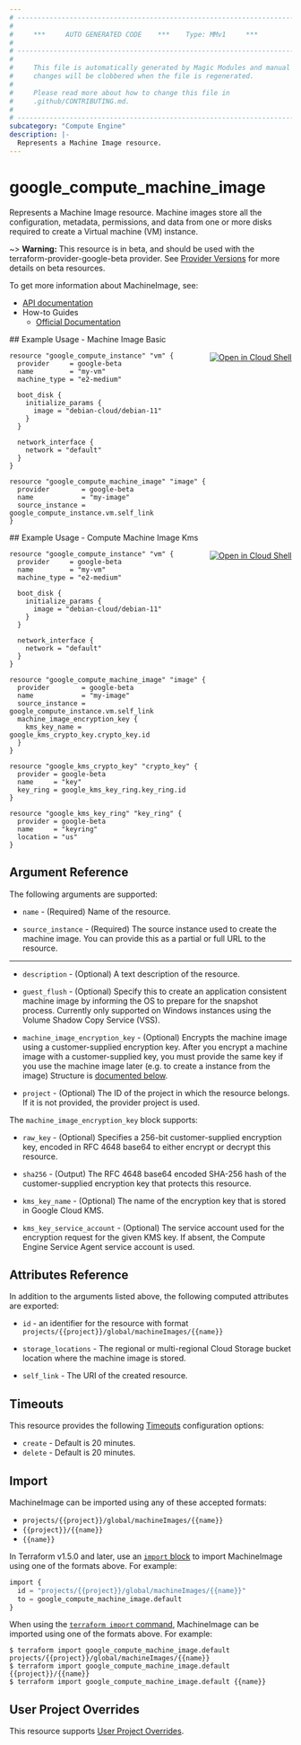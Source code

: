 ```yaml
---
# ----------------------------------------------------------------------------
#
#     ***     AUTO GENERATED CODE    ***    Type: MMv1     ***
#
# ----------------------------------------------------------------------------
#
#     This file is automatically generated by Magic Modules and manual
#     changes will be clobbered when the file is regenerated.
#
#     Please read more about how to change this file in
#     .github/CONTRIBUTING.md.
#
# ----------------------------------------------------------------------------
subcategory: "Compute Engine"
description: |-
  Represents a Machine Image resource.
---
```


# google_compute_machine_image

Represents a Machine Image resource. Machine images store all the configuration,
metadata, permissions, and data from one or more disks required to create a
Virtual machine (VM) instance.

~> **Warning:** This resource is in beta, and should be used with the terraform-provider-google-beta provider.
See [Provider Versions](https://terraform.io/docs/providers/google/guides/provider_versions.html) for more details on beta resources.

To get more information about MachineImage, see:

* [API documentation](https://cloud.google.com/compute/docs/reference/rest/beta/machineImages)
* How-to Guides
    * [Official Documentation](https://cloud.google.com/compute/docs/machine-images)

<div class = "oics-button" style="float: right; margin: 0 0 -15px">
  <a href="https://console.cloud.google.com/cloudshell/open?cloudshell_git_repo=https%3A%2F%2Fgithub.com%2Fterraform-google-modules%2Fdocs-examples.git&cloudshell_image=gcr.io%2Fcloudshell-images%2Fcloudshell%3Alatest&cloudshell_print=.%2Fmotd&cloudshell_tutorial=.%2Ftutorial.md&cloudshell_working_dir=machine_image_basic&open_in_editor=main.tf" target="_blank">
    <img alt="Open in Cloud Shell" src="//gstatic.com/cloudssh/images/open-btn.svg" style="max-height: 44px; margin: 32px auto; max-width: 100%;">
  </a>
</div>
## Example Usage - Machine Image Basic


```hcl
resource "google_compute_instance" "vm" {
  provider     = google-beta
  name         = "my-vm"
  machine_type = "e2-medium"

  boot_disk {
    initialize_params {
      image = "debian-cloud/debian-11"
    }
  }

  network_interface {
    network = "default"
  }
}

resource "google_compute_machine_image" "image" {
  provider        = google-beta
  name            = "my-image"
  source_instance = google_compute_instance.vm.self_link
}
```
<div class = "oics-button" style="float: right; margin: 0 0 -15px">
  <a href="https://console.cloud.google.com/cloudshell/open?cloudshell_git_repo=https%3A%2F%2Fgithub.com%2Fterraform-google-modules%2Fdocs-examples.git&cloudshell_image=gcr.io%2Fcloudshell-images%2Fcloudshell%3Alatest&cloudshell_print=.%2Fmotd&cloudshell_tutorial=.%2Ftutorial.md&cloudshell_working_dir=compute_machine_image_kms&open_in_editor=main.tf" target="_blank">
    <img alt="Open in Cloud Shell" src="//gstatic.com/cloudssh/images/open-btn.svg" style="max-height: 44px; margin: 32px auto; max-width: 100%;">
  </a>
</div>
## Example Usage - Compute Machine Image Kms


```hcl
resource "google_compute_instance" "vm" {
  provider     = google-beta
  name         = "my-vm"
  machine_type = "e2-medium"

  boot_disk {
    initialize_params {
      image = "debian-cloud/debian-11"
    }
  }

  network_interface {
    network = "default"
  }
}

resource "google_compute_machine_image" "image" {
  provider        = google-beta
  name            = "my-image"
  source_instance = google_compute_instance.vm.self_link
  machine_image_encryption_key {
    kms_key_name = google_kms_crypto_key.crypto_key.id
  }
}

resource "google_kms_crypto_key" "crypto_key" {
  provider = google-beta
  name     = "key"
  key_ring = google_kms_key_ring.key_ring.id
}

resource "google_kms_key_ring" "key_ring" {
  provider = google-beta
  name     = "keyring"
  location = "us"
}
```

## Argument Reference

The following arguments are supported:


* `name` -
  (Required)
  Name of the resource.

* `source_instance` -
  (Required)
  The source instance used to create the machine image. You can provide this as a partial or full URL to the resource.


- - -


* `description` -
  (Optional)
  A text description of the resource.

* `guest_flush` -
  (Optional)
  Specify this to create an application consistent machine image by informing the OS to prepare for the snapshot process.
  Currently only supported on Windows instances using the Volume Shadow Copy Service (VSS).

* `machine_image_encryption_key` -
  (Optional)
  Encrypts the machine image using a customer-supplied encryption key.
  After you encrypt a machine image with a customer-supplied key, you must
  provide the same key if you use the machine image later (e.g. to create a
  instance from the image)
  Structure is [documented below](#nested_machine_image_encryption_key).

* `project` - (Optional) The ID of the project in which the resource belongs.
    If it is not provided, the provider project is used.


<a name="nested_machine_image_encryption_key"></a>The `machine_image_encryption_key` block supports:

* `raw_key` -
  (Optional)
  Specifies a 256-bit customer-supplied encryption key, encoded in
  RFC 4648 base64 to either encrypt or decrypt this resource.

* `sha256` -
  (Output)
  The RFC 4648 base64 encoded SHA-256 hash of the
  customer-supplied encryption key that protects this resource.

* `kms_key_name` -
  (Optional)
  The name of the encryption key that is stored in Google Cloud KMS.

* `kms_key_service_account` -
  (Optional)
  The service account used for the encryption request for the given KMS key.
  If absent, the Compute Engine Service Agent service account is used.

## Attributes Reference

In addition to the arguments listed above, the following computed attributes are exported:

* `id` - an identifier for the resource with format `projects/{{project}}/global/machineImages/{{name}}`

* `storage_locations` -
  The regional or multi-regional Cloud Storage bucket location where the machine image is stored.
* `self_link` - The URI of the created resource.


## Timeouts

This resource provides the following
[Timeouts](https://developer.hashicorp.com/terraform/plugin/sdkv2/resources/retries-and-customizable-timeouts) configuration options:

- `create` - Default is 20 minutes.
- `delete` - Default is 20 minutes.

## Import


MachineImage can be imported using any of these accepted formats:

* `projects/{{project}}/global/machineImages/{{name}}`
* `{{project}}/{{name}}`
* `{{name}}`


In Terraform v1.5.0 and later, use an [`import` block](https://developer.hashicorp.com/terraform/language/import) to import MachineImage using one of the formats above. For example:

```tf
import {
  id = "projects/{{project}}/global/machineImages/{{name}}"
  to = google_compute_machine_image.default
}
```

When using the [`terraform import` command](https://developer.hashicorp.com/terraform/cli/commands/import), MachineImage can be imported using one of the formats above. For example:

```
$ terraform import google_compute_machine_image.default projects/{{project}}/global/machineImages/{{name}}
$ terraform import google_compute_machine_image.default {{project}}/{{name}}
$ terraform import google_compute_machine_image.default {{name}}
```

## User Project Overrides

This resource supports [User Project Overrides](https://registry.terraform.io/providers/hashicorp/google/latest/docs/guides/provider_reference#user_project_override).
